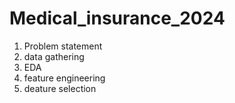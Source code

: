 # Medical_insurance_2024

1. Problem statement
2. data gathering
3. EDA
4. feature engineering
5. deature selection 